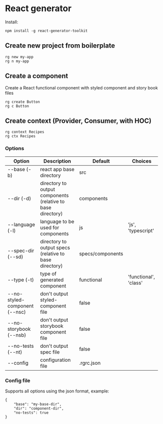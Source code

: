 # React generator

Install:

```
npm install -g react-generator-toolkit
```

## Create new project from boilerplate

```
rg new my-app
rg n my-app
```

## Create a component

Create a React functional component with styled component and story book files

```
rg create Button
rg c Button
```

## Create context (Provider, Consumer, with HOC)

```
rg context Recipes
rg ctx Recipes
```

### Options

| Option                        | Description                                                 | Default          | Choices               |
| ----------------------------- | ----------------------------------------------------------- | ---------------- | --------------------- |
| --base (-b)                   | react app base directory                                    | src              |
| --dir (-d)                    | directory to output components (relative to base directory) | components       |
| --language (-l)               | language to be used for components                          | js               | 'js', 'typescript'    |
| --spec-dir (--sd)             | directory to output specs (relative to base directory)      | specs/components |
| --type (-t)                   | type of generated component                                 | functional       | 'functional', 'class' |
| --no-styled-component (--nsc) | don't output styled-component file                          | false            |
| --no-storybook (--nsb)        | don't output storybook component file                       | false            |
| --no-tests (--nt)             | don't output spec file                                      | false            |
| --config                      | configuration file                                          | .rgrc.json       |

### Config file

Supports all options using the json format, example:

```
{
	"base": "my-base-dir",
	"dir": "component-dir",
	"no-tests": true
}
```
